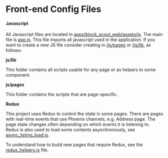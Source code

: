 # Front-end Config Files

#### Javascript

All Javascript files are located in [apps/block\_scout\_web/assets/js](https://github.com/poanetwork/uchaininfo/tree/master/apps/block_scout_web/assets/js). The main file is [app.js](https://github.com/poanetwork/uchaininfo/blob/master/apps/block_scout_web/assets/js/app.js). This file imports all javascript used in the application. If you want to create a new JS file consider creating in [/js/pages](https://github.com/poanetwork/uchaininfo/tree/master/apps/block_scout_web/assets/js/pages) or [/js/lib](https://github.com/poanetwork/uchaininfo/tree/master/apps/block_scout_web/assets/js/lib), as follows:

**js/lib**

This folder contains all scripts usable for any page or as helpers to some component.

**js/pages**

This folder contains the scripts that are page-specific.

**Redux**

This project uses Redux to control the state in some pages. There are pages with real-time events that use Phoenix channels, e.g. Address page. The page state changes often depending on which events it is listening to. Redux is also used to load some contents asynchronously, see [async\_listing\_load.js](https://github.com/poanetwork/uchaininfo/blob/master/apps/block_scout_web/assets/js/lib/async_listing_load.js).

To understand how to build new pages that require Redux, see the [redux\_helpers.js](https://github.com/poanetwork/uchaininfo/blob/master/apps/block_scout_web/assets/js/lib/redux_helpers.js) file.

